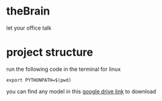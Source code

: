 # theBrain
let your office talk


# project structure

run the following code in the terminal for linux
```
export PYTHONPATH=$(pwd)
```

you can find any model in this [google drive link](https://drive.google.com/drive/folders/1QhqoEk-XC5qz1uP_bZHgE-0sA0Hihu0s?usp=sharing) to download
